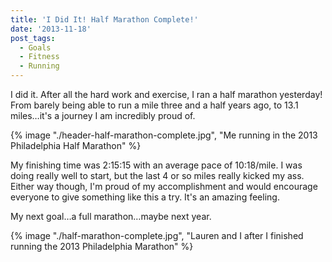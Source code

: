 ```yaml
---
title: 'I Did It! Half Marathon Complete!'
date: '2013-11-18'
post_tags:
  - Goals
  - Fitness
  - Running
---
```


I did it. After all the hard work and exercise, I ran a half marathon yesterday! From barely being able to run a mile three and a half years ago, to 13.1 miles…it's a journey I am incredibly proud of.
<!-- excerpt -->

{% image "./header-half-marathon-complete.jpg", "Me running in the 2013 Philadelphia Half Marathon" %}

My finishing time was 2:15:15 with an average pace of 10:18/mile. I was doing really well to start, but the last 4 or so miles really kicked my ass. Either way though, I'm proud of my accomplishment and would encourage everyone to give something like this a try. It's an amazing feeling.

My next goal…a full marathon…maybe next year.

{% image "./half-marathon-complete.jpg", "Lauren and I after I finished running the 2013 Philadelphia Marathon" %}

